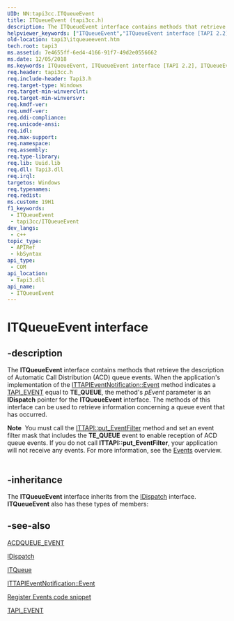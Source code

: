 ```yaml
---
UID: NN:tapi3cc.ITQueueEvent
title: ITQueueEvent (tapi3cc.h)
description: The ITQueueEvent interface contains methods that retrieve the description of Automatic Call Distribution (ACD) queue events.
helpviewer_keywords: ["ITQueueEvent","ITQueueEvent interface [TAPI 2.2]","ITQueueEvent interface [TAPI 2.2]","described","_tapi3_itqueueevent","tapi3.itqueueevent","tapi3cc/ITQueueEvent"]
old-location: tapi3\itqueueevent.htm
tech.root: tapi3
ms.assetid: 7e4655ff-6ed4-4166-91f7-49d2e0556662
ms.date: 12/05/2018
ms.keywords: ITQueueEvent, ITQueueEvent interface [TAPI 2.2], ITQueueEvent interface [TAPI 2.2],described, _tapi3_itqueueevent, tapi3.itqueueevent, tapi3cc/ITQueueEvent
req.header: tapi3cc.h
req.include-header: Tapi3.h
req.target-type: Windows
req.target-min-winverclnt: 
req.target-min-winversvr: 
req.kmdf-ver: 
req.umdf-ver: 
req.ddi-compliance: 
req.unicode-ansi: 
req.idl: 
req.max-support: 
req.namespace: 
req.assembly: 
req.type-library: 
req.lib: Uuid.lib
req.dll: Tapi3.dll
req.irql: 
targetos: Windows
req.typenames: 
req.redist: 
ms.custom: 19H1
f1_keywords:
 - ITQueueEvent
 - tapi3cc/ITQueueEvent
dev_langs:
 - c++
topic_type:
 - APIRef
 - kbSyntax
api_type:
 - COM
api_location:
 - Tapi3.dll
api_name:
 - ITQueueEvent
---
```


# ITQueueEvent interface


## -description

The 
<b>ITQueueEvent</b> interface contains methods that retrieve the description of Automatic Call Distribution (ACD) queue events. When the application's implementation of the 
<a href="/windows/desktop/api/tapi3if/nf-tapi3if-ittapieventnotification-event">ITTAPIEventNotification::Event</a> method indicates a 
<a href="/windows/desktop/api/tapi3if/ne-tapi3if-tapi_event">TAPI_EVENT</a> equal to <b>TE_QUEUE</b>, the method's <i>pEvent</i> parameter is an <b>IDispatch</b> pointer for the 
<b>ITQueueEvent</b> interface. The methods of this interface can be used to retrieve information concerning a queue event that has occurred.
<div class="alert"><b>Note</b>  You must call the 
<a href="/windows/desktop/api/tapi3if/nf-tapi3if-ittapi-put_eventfilter">ITTAPI::put_EventFilter</a> method and set an event filter mask that includes the <b>TE_QUEUE</b> event to enable reception of ACD queue events. If you do not call <b>ITTAPI::put_EventFilter</b>, your application will not receive any events. For more information, see the 
<a href="/windows/desktop/Tapi/events">Events</a> overview.</div><div> </div>

## -inheritance

The <b>ITQueueEvent</b> interface inherits from the <a href="/previous-versions/windows/desktop/api/oaidl/nn-oaidl-idispatch">IDispatch</a> interface. <b>ITQueueEvent</b> also has these types of members:

## -see-also

<a href="/windows/desktop/api/tapi3/ne-tapi3-acdqueue_event">ACDQUEUE_EVENT</a>



<a href="/previous-versions/windows/desktop/api/oaidl/nn-oaidl-idispatch">IDispatch</a>



<a href="/windows/desktop/api/tapi3cc/nn-tapi3cc-itqueue">ITQueue</a>



<a href="/windows/desktop/api/tapi3if/nf-tapi3if-ittapieventnotification-event">ITTAPIEventNotification::Event</a>



<a href="/windows/desktop/Tapi/register-events">Register Events code snippet</a>



<a href="/windows/desktop/api/tapi3if/ne-tapi3if-tapi_event">TAPI_EVENT</a>
